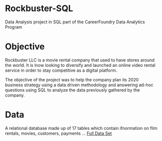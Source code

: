 # Rockbuster-SQL
Data Analysis project in SQL part of the CareerFoundry Data Analytics Program

# Objective 

Rockbuster LLC is a movie rental company that used to have stores around the world. It is lnow looking to diversify and launched an online video rental service in order to stay competitive as a digital platform. 

The objective of the project was to help the company plan its 2020 business strategy using a data driven methodology and answering ad-hoc questions using SQL to analyze the data previously gathered by the company. 

# Data 

A relational database made up of 17 tables which contain ifnormation on film rentals, movies, customers, payments ... 
[Full Data Set](www.postgresqltutorial.com/wp-content/uploads/2019/05/dvdrental.zip)

